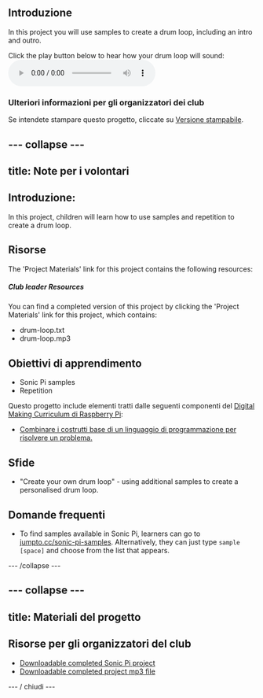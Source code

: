 ## Introduzione

In this project you will use samples to create a drum loop, including an intro and outro.

<div id="audio-preview" class="pdf-hidden">
  Click the play button below to hear how your drum loop will sound: <audio controls preload> <source src="resources/drum-loop.mp3" type="audio/mpeg"> Your browser does not support the <code>audio</code> element. </audio>
</div>

### Ulteriori informazioni per gli organizzatori dei club

Se intendete stampare questo progetto, cliccate su [Versione stampabile](https://projects.raspberrypi.org/en/projects/drum-loop/print).

## \--- collapse \---

## title: Note per i volontari

## Introduzione:

In this project, children will learn how to use samples and repetition to create a drum loop.

## Risorse

The 'Project Materials' link for this project contains the following resources:

##### Club leader Resources

You can find a completed version of this project by clicking the 'Project Materials' link for this project, which contains:

* drum-loop.txt
* drum-loop.mp3

## Obiettivi di apprendimento

* Sonic Pi samples
* Repetition

Questo progetto include elementi tratti dalle seguenti componenti del [Digital Making Curriculum di Raspberry Pi](http://rpf.io/curriculum):

* [Combinare i costrutti base di un linguaggio di programmazione per risolvere un problema.](https://www.raspberrypi.org/curriculum/programming/builder)

## Sfide

* "Create your own drum loop" - using additional samples to create a personalised drum loop.

## Domande frequenti

* To find samples available in Sonic Pi, learners can go to [jumpto.cc/sonic-pi-samples](http://jumpto.cc/sonic-pi-samples). Alternatively, they can just type `sample [space]` and choose from the list that appears.

\--- /collapse \---

## \--- collapse \---

## title: Materiali del progetto

## Risorse per gli organizzatori del club

* [Downloadable completed Sonic Pi project](resources/drum-loop.txt)
* [Downloadable completed project mp3 file](resources/drum-loop.mp3)

\--- / chiudi \---
